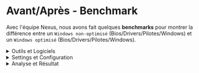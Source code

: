 # Avant/Après - Benchmark 
Avec l'équipe Nexus, nous avons fait quelques **benchmarks** pour montrer la différence entre un `Windows non-optimisé` (Bios/Drivers/Pilotes/Windows) et un `Windows optimisé` (Bios/Drivers/Pilotes/Windows).

<details><summary>Outils et Logiciels</summary>
<hr>

Nous avons utilisé des logiciels que vous retrouvez ci-dessous. Ils nous ont permi de réaliser nos `benchmarks`, pour observer et tirer une conclusion finale.
  
[![Header](https://www.capframex.com/assets/logo_square.webp "Header")](https://www.capframex.com/assets/logo_square.webp)
  
**[CapeFrameX](https://www.capframex.com/)**

[![Header](https://cdn2.clc2l.fr/c/thumbnail510/t/c/p/cpu-z-2c9auJ.png "Header")](https://cdn2.clc2l.fr/c/thumbnail510/t/c/p/cpu-z-2c9auJ.png)

**[CPU-Z](https://www.cpuid.com/softwares/cpu-z.html)**

[![Header](https://store-images.s-microsoft.com/image/apps.28465.13510798887699839.f53826c5-f1b2-4116-8752-c2b96364d5da.d2205bd9-cb87-4564-bdfd-4f11bc99bd35 "Header")](https://store-images.s-microsoft.com/image/apps.28465.13510798887699839.f53826c5-f1b2-4116-8752-c2b96364d5da.d2205bd9-cb87-4564-bdfd-4f11bc99bd35)

**[CrystalDiskMark](https://crystalmark.info/en/software/crystaldiskmark/)**

[![Header](https://www.01net.com/images/logiciel/131843.gif "Header")](https://www.01net.com/images/logiciel/131843.gif)
 
**[LatencyMon](https://www.resplendence.com/latencymon)**
  
[![Header](https://pic.clubic.com/v1/images/1499304/raw "Header")](https://www.01net.com/images/logiciel/131843.gif)  

**[7-Zip](https://www.7-zip.org/download.html)**  
</details>

<details><summary>Settings et Configuration</summary> 
 <hr>
 <br>
  
Voici la `configuration` utlisé pendant le benchmark :
 ``` - I5 10600K (non overclocké dans toutes les scénarios)
- MSI Z490 Tomahawk (Bios Version 7C80v18)
- Crucial Ballistix 2x8Go 3600Mhz (XMP activé dans tout les scénarios sauf le "Bios❌")
- MSI Ventus 2x 3060 Ti (Driver 471.11 dans tout les scénarios, et non overclocké dans tout les scénarios) (CS:GO et R6 on été bench avec la mise a l'échelle pleine écran et les paramètres par défauts en dessous, Fortnite a été bench sans mise a l'échelle avec les paramètres par défauts en dessous)
- Kingston A2000 500Go (CD C: Windows dessus, tout les logiciels, et CS GO)
- Seagate Barracuda 2 To 2020 (Tout les jeux dessus R6, Fortnite sauf CS GO)
- Seagate Barracuda 2 To 2018 (Rien dessus sauf des fichiers sauvegardés pour ça qu'il n'est pas bench)
- Fractal Design Meshify C
- Gigabyte P750W GM
- 5 Ventilateurs ARTIC
- ARCTIC Freezer 34 eSports DUO
```
<hr>
<br>
 Voici les `paramètres/settings` sur les différents jeux (Fortnite, RS6, CSGO)
 [![Header](https://i.imgur.com/YDYjZON.png  "Header")](https://i.imgur.com/YDYjZON.png)
 [![Header](https://i.imgur.com/ujxAiy9.png  "Header")](https://i.imgur.com/ujxAiy9.png)  
 [![Header](blob:https://imgur.com/45a710e7-80c9-4732-8520-ae13e1fa8ce8  "Header")](blob:https://imgur.com/45a710e7-80c9-4732-8520-ae13e1fa8ce8)  
</details>

<details><summary>Analyse et Résultat</summary>
